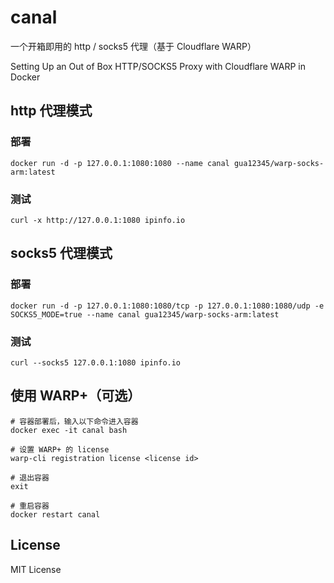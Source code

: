 # canal

一个开箱即用的 http / socks5 代理（基于 Cloudflare WARP）

Setting Up an Out of Box HTTP/SOCKS5 Proxy with Cloudflare WARP in Docker


## http 代理模式

### 部署

```
docker run -d -p 127.0.0.1:1080:1080 --name canal gua12345/warp-socks-arm:latest
```

### 测试

```
curl -x http://127.0.0.1:1080 ipinfo.io
```

## socks5 代理模式

### 部署

```
docker run -d -p 127.0.0.1:1080:1080/tcp -p 127.0.0.1:1080:1080/udp -e SOCKS5_MODE=true --name canal gua12345/warp-socks-arm:latest
```

### 测试

```
curl --socks5 127.0.0.1:1080 ipinfo.io
```

## 使用 WARP+（可选）

```
# 容器部署后，输入以下命令进入容器
docker exec -it canal bash

# 设置 WARP+ 的 license
warp-cli registration license <license id>

# 退出容器
exit

# 重启容器
docker restart canal
```

## License

MIT License
